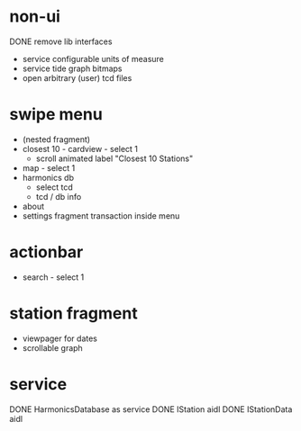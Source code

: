 non-ui
=====
DONE remove lib interfaces
* service configurable units of measure
* service tide graph bitmaps
* open arbitrary (user) tcd files

swipe menu
=====
* (nested fragment)
* closest 10 - cardview - select 1
    * scroll animated label "Closest 10 Stations"
* map - select 1
* harmonics db
    - select tcd
    - tcd / db info
* about
* settings fragment transaction inside menu

actionbar
=====
* search - select 1


station fragment
=====
* viewpager for dates
* scrollable graph

service
=====
DONE HarmonicsDatabase as service
DONE IStation aidl
DONE IStationData aidl